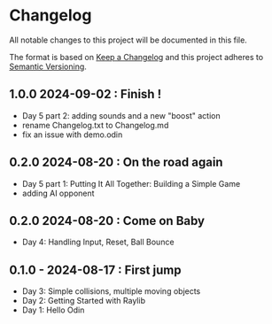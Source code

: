 # Changelog

All notable changes to this project will be documented in this file.

The format is based on [Keep a Changelog](http://keepachangelog.com/en/1.1.0/)
and this project adheres to
[Semantic Versioning](http://semver.org/spec/v2.0.0.html).

## 1.0.0 2024-09-02 : Finish !

- Day 5 part 2: adding sounds and a new "boost" action
- rename Changelog.txt to Changelog.md
- fix an issue with demo.odin

## 0.2.0 2024-08-20 : On the road again

- Day 5 part 1: Putting It All Together: Building a Simple Game
- adding AI opponent

## 0.2.0 2024-08-20 : Come on Baby

- Day 4: Handling Input, Reset, Ball Bounce

## 0.1.0 - 2024-08-17 : First jump

- Day 3: Simple collisions, multiple moving objects
- Day 2: Getting Started with Raylib
- Day 1: Hello Odin
